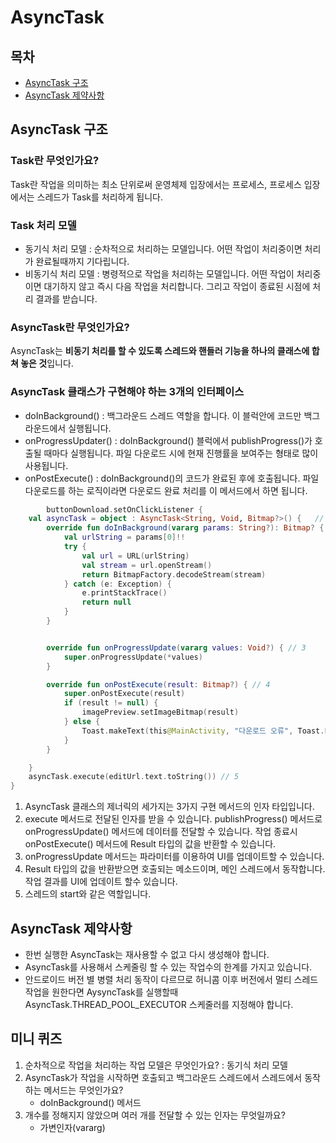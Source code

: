 # AsyncTask

## 목차

- [AsyncTask 구조](#AsyncTask-구조)
- [AsyncTask 제약사항](#AsyncTask-제약사항)

## AsyncTask 구조

### Task란 무엇인가요?

Task란 작업을 의미하는 최소 단위로써 운영체제 입장에서는 프로세스, 프로세스 입장에서는 스레드가 Task를 처리하게 됩니다.

### Task 처리 모델

- 동기식 처리 모델 : 순차적으로 처리하는 모델입니다. 어떤 작업이 처리중이면 처리가 완료될때까지 기다립니다.
- 비동기식 처리 모델  : 병령적으로 작업을 처리하는 모델입니다. 어떤 작업이 처리중이면 대기하지 않고 즉시 다음 작업을
  처리합니다. 그리고 작업이 종료된 시점에 처리 결과를 받습니다.

### AsyncTask란 무엇인가요?

AsyncTask는 **비동기 처리를 할 수 있도록 스레드와 핸들러 기능을 하나의 클래스에 합쳐 놓은 것**입니다.

### AsyncTask 클래스가 구현해야 하는 3개의 인터페이스

- doInBackground() : 백그라운드 스레드 역할을 합니다. 이 블럭안에 코드만 백그라운드에서 실행됩니다.
- onProgressUpdater() : doInBackground() 블럭에서 publishProgress()가 호출될 때마다 실행됩니다.
  파일 다운로드 시에 현재 진행률을 보여주는 형태로 많이 사용됩니다.
- onPostExecute() : doInBackground()의 코드가 완료된 후에 호출됩니다. 파일 다운로드를 하는 로직이라면
  다운로드 완료 처리를 이 메서드에서 하면 됩니다.

```kotlin
        buttonDownload.setOnClickListener {
    val asyncTask = object : AsyncTask<String, Void, Bitmap?>() {   // 1
        override fun doInBackground(vararg params: String?): Bitmap? { // 2
            val urlString = params[0]!!
            try {
                val url = URL(urlString)
                val stream = url.openStream()
                return BitmapFactory.decodeStream(stream)
            } catch (e: Exception) {
                e.printStackTrace()
                return null
            }
        }


        override fun onProgressUpdate(vararg values: Void?) { // 3
            super.onProgressUpdate(*values)
        }

        override fun onPostExecute(result: Bitmap?) { // 4
            super.onPostExecute(result)
            if (result != null) {
                imagePreview.setImageBitmap(result)
            } else {
                Toast.makeText(this@MainActivity, "다운로드 오류", Toast.LENGTH_SHORT).show()
            }
        }

    }
    asyncTask.execute(editUrl.text.toString()) // 5
}
```

1. AsyncTask 클래스의 제너릭의 세가지는 3가지 구현 메서드의 인자 타입입니다.
2. execute 메서드로 전달된 인자를 받을 수 있습니다. publishProgress() 메서드로 onProgressUpdate() 메서드에
   데이터를 전달할 수 있습니다. 작업 종료시 onPostExecute() 메서드에 Result 타입의 값을 반환할 수 있습니다.
3. onProgressUpdate 메서드는 파라미터를 이용하여 UI를 업데이트할 수 있습니다.
4. Result 타입의 값을 반환받으면 호출되는 메소드이며, 메인 스레드에서 동작합니다. 작업 결과를 UI에 업데이트 할수 있습니다.
5. 스레드의 start와 같은 역할입니다.

## AsyncTask 제약사항

- 한번 실행한 AsyncTask는 재사용할 수 없고 다시 생성해야 합니다.
- AsyncTask를 사용해서 스케줄링 할 수 있는 작업수의 한계를 가지고 있습니다.
- 안드로이드 버전 별 병렬 처리 동작이 다르므로 허니콤 이후 버전에서 멀티 스레드 작업을 원한다면
  AysyncTask를 실행할때 AsyncTask.THREAD_POOL_EXECUTOR 스케줄러를 지정해야 합니다.

## 미니 퀴즈

1. 순차적으로 작업을 처리하는 작업 모델은 무엇인가요? : 동기식 처리 모델
2. AsyncTask가 작업을 시작하면 호출되고 백그라운드 스레드에서 스레드에서 동작하는 메서드는 무엇인가요?
    - doInBackground() 메서드
3. 개수를 정해지지 않았으며 여러 개를 전달할 수 있는 인자는 무엇일까요?
    - 가변인자(vararg)
